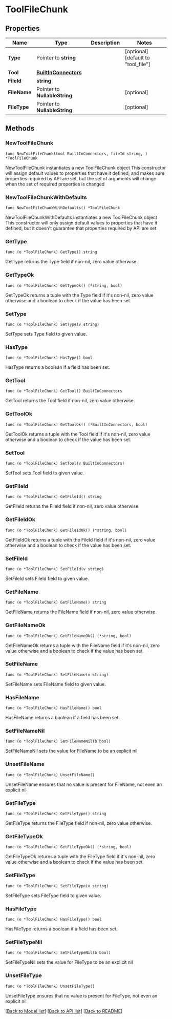 # ToolFileChunk

## Properties

Name | Type | Description | Notes
------------ | ------------- | ------------- | -------------
**Type** | Pointer to **string** |  | [optional] [default to "tool_file"]
**Tool** | [**BuiltInConnectors**](BuiltInConnectors.md) |  | 
**FileId** | **string** |  | 
**FileName** | Pointer to **NullableString** |  | [optional] 
**FileType** | Pointer to **NullableString** |  | [optional] 

## Methods

### NewToolFileChunk

`func NewToolFileChunk(tool BuiltInConnectors, fileId string, ) *ToolFileChunk`

NewToolFileChunk instantiates a new ToolFileChunk object
This constructor will assign default values to properties that have it defined,
and makes sure properties required by API are set, but the set of arguments
will change when the set of required properties is changed

### NewToolFileChunkWithDefaults

`func NewToolFileChunkWithDefaults() *ToolFileChunk`

NewToolFileChunkWithDefaults instantiates a new ToolFileChunk object
This constructor will only assign default values to properties that have it defined,
but it doesn't guarantee that properties required by API are set

### GetType

`func (o *ToolFileChunk) GetType() string`

GetType returns the Type field if non-nil, zero value otherwise.

### GetTypeOk

`func (o *ToolFileChunk) GetTypeOk() (*string, bool)`

GetTypeOk returns a tuple with the Type field if it's non-nil, zero value otherwise
and a boolean to check if the value has been set.

### SetType

`func (o *ToolFileChunk) SetType(v string)`

SetType sets Type field to given value.

### HasType

`func (o *ToolFileChunk) HasType() bool`

HasType returns a boolean if a field has been set.

### GetTool

`func (o *ToolFileChunk) GetTool() BuiltInConnectors`

GetTool returns the Tool field if non-nil, zero value otherwise.

### GetToolOk

`func (o *ToolFileChunk) GetToolOk() (*BuiltInConnectors, bool)`

GetToolOk returns a tuple with the Tool field if it's non-nil, zero value otherwise
and a boolean to check if the value has been set.

### SetTool

`func (o *ToolFileChunk) SetTool(v BuiltInConnectors)`

SetTool sets Tool field to given value.


### GetFileId

`func (o *ToolFileChunk) GetFileId() string`

GetFileId returns the FileId field if non-nil, zero value otherwise.

### GetFileIdOk

`func (o *ToolFileChunk) GetFileIdOk() (*string, bool)`

GetFileIdOk returns a tuple with the FileId field if it's non-nil, zero value otherwise
and a boolean to check if the value has been set.

### SetFileId

`func (o *ToolFileChunk) SetFileId(v string)`

SetFileId sets FileId field to given value.


### GetFileName

`func (o *ToolFileChunk) GetFileName() string`

GetFileName returns the FileName field if non-nil, zero value otherwise.

### GetFileNameOk

`func (o *ToolFileChunk) GetFileNameOk() (*string, bool)`

GetFileNameOk returns a tuple with the FileName field if it's non-nil, zero value otherwise
and a boolean to check if the value has been set.

### SetFileName

`func (o *ToolFileChunk) SetFileName(v string)`

SetFileName sets FileName field to given value.

### HasFileName

`func (o *ToolFileChunk) HasFileName() bool`

HasFileName returns a boolean if a field has been set.

### SetFileNameNil

`func (o *ToolFileChunk) SetFileNameNil(b bool)`

 SetFileNameNil sets the value for FileName to be an explicit nil

### UnsetFileName
`func (o *ToolFileChunk) UnsetFileName()`

UnsetFileName ensures that no value is present for FileName, not even an explicit nil
### GetFileType

`func (o *ToolFileChunk) GetFileType() string`

GetFileType returns the FileType field if non-nil, zero value otherwise.

### GetFileTypeOk

`func (o *ToolFileChunk) GetFileTypeOk() (*string, bool)`

GetFileTypeOk returns a tuple with the FileType field if it's non-nil, zero value otherwise
and a boolean to check if the value has been set.

### SetFileType

`func (o *ToolFileChunk) SetFileType(v string)`

SetFileType sets FileType field to given value.

### HasFileType

`func (o *ToolFileChunk) HasFileType() bool`

HasFileType returns a boolean if a field has been set.

### SetFileTypeNil

`func (o *ToolFileChunk) SetFileTypeNil(b bool)`

 SetFileTypeNil sets the value for FileType to be an explicit nil

### UnsetFileType
`func (o *ToolFileChunk) UnsetFileType()`

UnsetFileType ensures that no value is present for FileType, not even an explicit nil

[[Back to Model list]](../README.md#documentation-for-models) [[Back to API list]](../README.md#documentation-for-api-endpoints) [[Back to README]](../README.md)


